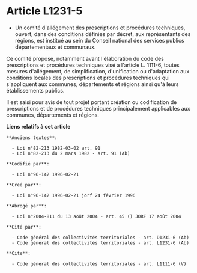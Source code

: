# Article L1231-5

- Un comité d'allégement des prescriptions et procédures techniques, ouvert, dans des conditions définies par décret, aux
représentants des régions, est institué au sein du Conseil national des services publics départementaux et communaux.

Ce comité propose, notamment avant l'élaboration du code des prescriptions et procédures techniques visé à l'article L.
1111-6, toutes mesures d'allégement, de simplification, d'unification ou d'adaptation aux conditions locales des
prescriptions et procédures techniques qui s'appliquent aux communes, départements et régions ainsi qu'à leurs établissements
publics.

Il est saisi pour avis de tout projet portant création ou codification de prescriptions et de procédures techniques
principalement applicables aux communes, départements et régions.

**Liens relatifs à cet article**

	**Anciens textes**:

	  - Loi n°82-213 1982-03-02 art. 91
	  - Loi n°82-213 du 2 mars 1982 - art. 91 (Ab)

	**Codifié par**:

	  - Loi n°96-142 1996-02-21

	**Créé par**:

	  - Loi n°96-142 1996-02-21 jorf 24 février 1996

	**Abrogé par**:

	  - Loi n°2004-811 du 13 août 2004 - art. 45 () JORF 17 août 2004

	**Cité par**:

	  - Code général des collectivités territoriales - art. D1231-6 (Ab)
	  - Code général des collectivités territoriales - art. L1231-6 (Ab)

	**Cite**:

	  - Code général des collectivités territoriales - art. L1111-6 (V)

